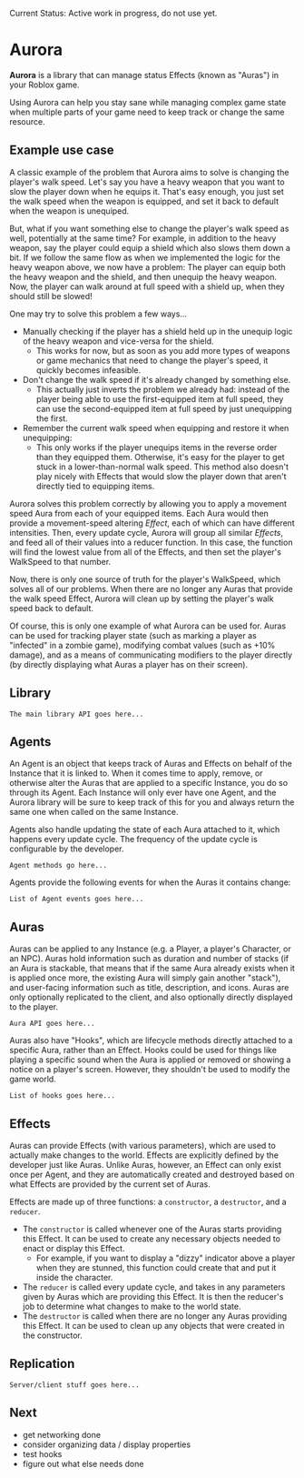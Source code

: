 Current Status: Active work in progress, do not use yet.

# Aurora

**Aurora** is a library that can manage status Effects (known as "Auras") in your Roblox game.

Using Aurora can help you stay sane while managing complex game state when multiple parts of your game need to keep track or change the same resource.

## Example use case

A classic example of the problem that Aurora aims to solve is changing the player's walk speed. Let's say you have a heavy weapon that you want to slow the player down when he equips it. That's easy enough, you just set the walk speed when the weapon is equipped, and set it back to default when the weapon is unequiped.

But, what if you want something else to change the player's walk speed as well, potentially at the same time? For example, in addition to the heavy weapon, say the player could equip a shield which also slows them down a bit. If we follow the same flow as when we implemented the logic for the heavy weapon above, we now have a problem: The player can equip both the heavy weapon and the shield, and then unequip the heavy weapon. Now, the player can walk around at full speed with a shield up, when they should still be slowed!

One may try to solve this problem a few ways...
- Manually checking if the player has a shield held up in the unequip logic of the heavy weapon and vice-versa for the shield.
  - This works for now, but as soon as you add more types of weapons or game mechanics that need to change the player's speed, it quickly becomes infeasible.
- Don't change the walk speed if it's already changed by something else.
  - This actually just inverts the problem we already had: instead of the player being able to use the first-equipped item at full speed, they can use the second-equipped item at full speed by just unequipping the first.
- Remember the current walk speed when equipping and restore it when unequipping:
  - This only works if the player unequips items in the reverse order than they equipped them. Otherwise, it's easy for the player to get stuck in a lower-than-normal walk speed. This method also doesn't play nicely with Effects that would slow the player down that aren't directly tied to equipping items.

Aurora solves this problem correctly by allowing you to apply a movement speed Aura from each of your equipped items. Each Aura would then provide a movement-speed altering *Effect*, each of which can have different intensities. Then, every update cycle, Aurora will group all similar *Effects*, and feed all of their values into a reducer function. In this case, the function will find the lowest value from all of the Effects, and then set the player's WalkSpeed to that number.

Now, there is only one source of truth for the player's WalkSpeed, which solves all of our problems. When there are no longer any Auras that provide the walk speed Effect, Aurora will clean up by setting the player's walk speed back to default.

Of course, this is only one example of what Aurora can be used for. Auras can be used for tracking player state (such as marking a player as "infected" in a zombie game), modifying combat values (such as +10% damage), and as a means of communicating modifiers to the player directly (by directly displaying what Auras a player has on their screen).

## Library

`The main library API goes here...`

## Agents

An Agent is an object that keeps track of Auras and Effects on behalf of the Instance that it is linked to. When it comes time to apply, remove, or otherwise alter the Auras that are applied to a specific Instance, you do so through its Agent. Each Instance will only ever have one Agent, and the Aurora library will be sure to keep track of this for you and always return the same one when called on the same Instance.

Agents also handle updating the state of each Aura attached to it, which happens every update cycle. The frequency of the update cycle is configurable by the developer.

`Agent methods go here...`

Agents provide the following events for when the Auras it contains change:

`List of Agent events goes here...`

## Auras

Auras can be applied to any Instance (e.g. a Player, a player's Character, or an NPC). Auras hold information such as duration and number of stacks (if an Aura is stackable, that means that if the same Aura already exists when it is applied once more, the existing Aura will simply gain another "stack"), and user-facing information such as title, description, and icons. Auras are only optionally replicated to the client, and also optionally directly displayed to the player.

`Aura API goes here...`

Auras also have "Hooks", which are lifecycle methods directly attached to a specific Aura, rather than an Effect. Hooks could be used for things like playing a specific sound when the Aura is applied or removed or showing a notice on a player's screen. However, they shouldn't be used to modify the game world.

`List of hooks goes here...`

## Effects 

Auras can provide Effects (with various parameters), which are used to actually make changes to the world. Effects are explicitly defined by the developer just like Auras. Unlike Auras, however, an Effect can only exist once per Agent, and they are automatically created and destroyed based on what Effects are provided by the current set of Auras.

Effects are made up of three functions: a `constructor`, a `destructor`, and a `reducer`.

- The `constructor` is called whenever one of the Auras starts providing this Effect. It can be used to create any necessary objects needed to enact or display this Effect.
  - For example, if you want to display a "dizzy" indicator above a player when they are stunned, this function could create that and put it inside the character.
- The `reducer` is called every update cycle, and takes in any parameters given by Auras which are providing this Effect. It is then the reducer's job to determine what changes to make to the world state.
- The `destructor` is called when there are no longer any Auras providing this Effect. It can be used to clean up any objects that were created in the constructor.

## Replication

`Server/client stuff goes here...`

## Next

- get networking done
- consider organizing data / display properties
- test hooks
- figure out what else needs done
